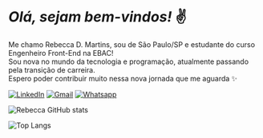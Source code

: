 ﻿# __*Olá, sejam bem-vindos!*__ ✌️

Me chamo Rebecca D. Martins, sou de São Paulo/SP e estudante do curso Engenheiro Front-End na EBAC! <br/>
Sou nova no mundo da tecnologia e programação, atualmente passando pela transição de carreira. <br/>
Espero poder contribuir muito nessa nova jornada que me aguarda ✨

[![LinkedIn](https://img.shields.io/badge/LinkedIn-0077B5?style=for-the-badge&logo=linkedin&logoColor=white)](https://www.linkedin.com/in/rebeccadmartins/)
[![Gmail](https://img.shields.io/badge/Gmail-D14836?style=for-the-badge&logo=gmail&logoColor=white)](mailto:rebeccamartins.d@gmail.com)
[![Whatsapp](https://img.shields.io/badge/WhatsApp-25D366?style=for-the-badge&logo=whatsapp&logoColor=white)](https://wa.me/5511934936717)

![Rebecca GitHub stats](https://github-readme-stats.vercel.app/api?username=anuraghazra&show_icons=true&theme=synthwave)

![Top Langs](https://github-readme-stats.vercel.app/api/top-langs/?username=RebeccaDMartins&hide_progress=compactlayout)
